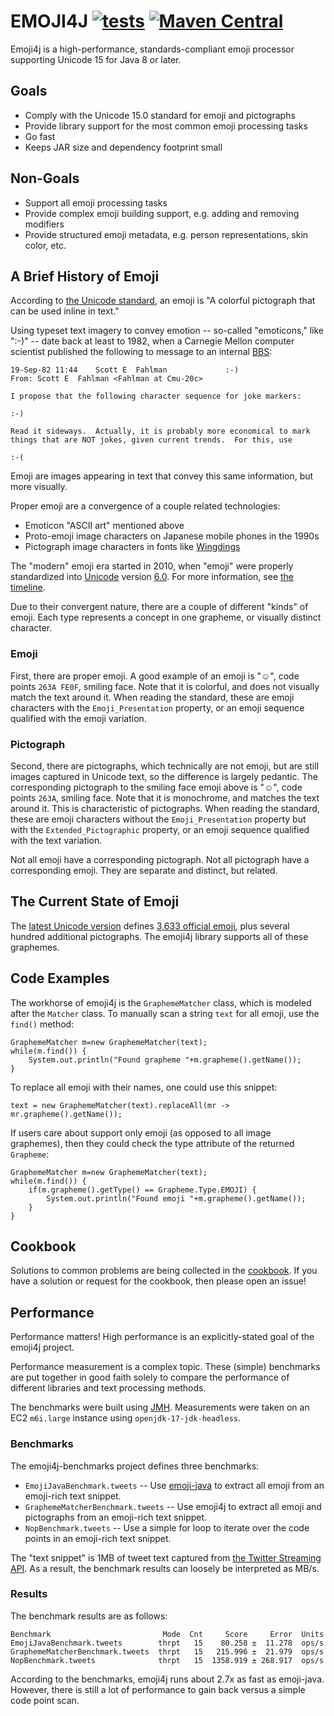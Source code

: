 # EMOJI4J [![tests](https://github.com/sigpwned/emoji4j/actions/workflows/tests.yml/badge.svg)](https://github.com/sigpwned/emoji4j/actions/workflows/tests.yml)  [![Maven Central](https://maven-badges.herokuapp.com/maven-central/com.sigpwned/emoji4j-core/badge.svg)](https://maven-badges.herokuapp.com/maven-central/com.sigpwned/emoji4j-core)

Emoji4j is a high-performance, standards-compliant emoji processor supporting Unicode 15 for Java 8 or later.

## Goals

* Comply with the Unicode 15.0 standard for emoji and pictographs
* Provide library support for the most common emoji processing tasks
* Go fast
* Keeps JAR size and dependency footprint small

## Non-Goals

* Support all emoji processing tasks
* Provide complex emoji building support, e.g. adding and removing modifiers
* Provide structured emoji metadata, e.g. person representations, skin color, etc.

## A Brief History of Emoji

According to [the Unicode standard](https://www.unicode.org/reports/tr51/index.html#def_emoji), an emoji is "A colorful pictograph that can be used inline in text."

Using typeset text imagery to convey emotion -- so-called "emoticons," like ":-)" -- date back at least to 1982, when a Carnegie Mellon computer scientist published the following to message to an internal [BBS](https://en.wikipedia.org/wiki/Bulletin_board_system):

    19-Sep-82 11:44    Scott E  Fahlman             :-)
    From: Scott E  Fahlman <Fahlman at Cmu-20c>
     
    I propose that the following character sequence for joke markers:
            
    :-)
            
    Read it sideways.  Actually, it is probably more economical to mark
    things that are NOT jokes, given current trends.  For this, use
            
    :-(
    
Emoji are images appearing in text that convey this same information, but more visually.

Proper emoji are a convergence of a couple related technologies:

* Emoticon "ASCII art" mentioned above
* Proto-emoji image characters on Japanese mobile phones in the 1990s
* Pictograph image characters in fonts like [Wingdings](https://en.wikipedia.org/wiki/Wingdings)

The "modern" emoji era started in 2010, when "emoji" were properly standardized into [Unicode](https://en.wikipedia.org/wiki/Unicode) version [6.0](https://unicode.org/Public/6.0.0/). For more information, see [the timeline](https://emojitimeline.com/).

Due to their convergent nature, there are a couple of different "kinds" of emoji. Each type represents a concept in one grapheme, or visually distinct character.

### Emoji

First, there are proper emoji. A good example of an emoji is "☺️", code points `263A FE0F`, smiling face. Note that it is colorful, and does not visually match the text around it. When reading the standard, these are emoji characters with the `Emoji_Presentation` property, or an emoji sequence qualified with the emoji variation.

### Pictograph

Second, there are pictographs, which technically are not emoji, but are still images captured in Unicode text, so the difference is largely pedantic. The corresponding pictograph to the smiling face emoji above is "☺", code points `263A`, smiling face. Note that it is monochrome, and matches the text around it. This is characteristic of pictographs. When reading the standard, these are emoji characters without the `Emoji_Presentation` property but with the `Extended_Pictographic` property, or an emoji sequence qualified with the text variation.

Not all emoji have a corresponding pictograph. Not all pictograph have a corresponding emoji. They are separate and distinct, but related.

## The Current State of Emoji

The [latest Unicode version](https://unicode.org/Public/14.0.0/) defines [3,633 official emoji](https://blog.emojipedia.org/whats-new-in-unicode-14-0/), plus several hundred additional pictographs. The emoji4j library supports all of these graphemes.

## Code Examples

The workhorse of emoji4j is the `GraphemeMatcher` class, which is modeled after the `Matcher` class. To manually scan a string `text` for all emoji, use the `find()` method:

    GraphemeMatcher m=new GraphemeMatcher(text);
    while(m.find()) {
        System.out.println("Found grapheme "+m.grapheme().getName());
    }

To replace all emoji with their names, one could use this snippet:

    text = new GraphemeMatcher(text).replaceAll(mr -> mr.grapheme().getName());
    
If users care about support only emoji (as opposed to all image graphemes), then they could check the type attribute of the returned `Grapheme`:

    GraphemeMatcher m=new GraphemeMatcher(text);
    while(m.find()) {
        if(m.grapheme().getType() == Grapheme.Type.EMOJI) {
            System.out.println("Found emoji "+m.grapheme().getName());
        }
    }    

## Cookbook

Solutions to common problems are being collected in the [cookbook](https://github.com/sigpwned/emoji4j/wiki/Cookbook). If you have a solution or request for the cookbook, then please open an issue!

## Performance

Performance matters! High performance is an explicitly-stated goal of the emoji4j project.

Performance measurement is a complex topic. These (simple) benchmarks are put together in good faith solely to compare the performance of different libraries and text processing methods.

The benchmarks were built using [JMH](https://openjdk.java.net/projects/code-tools/jmh/). Measurements were taken on an EC2 `m6i.large` instance using `openjdk-17-jdk-headless`.

### Benchmarks

The emoji4j-benchmarks project defines three benchmarks:

* `EmojiJavaBenchmark.tweets` -- Use [emoji-java](https://github.com/vdurmont/emoji-java) to extract all emoji from an emoji-rich text snippet.
* `GraphemeMatcherBenchmark.tweets` -- Use emoji4j to extract all emoji and pictographs from an emoji-rich text snippet.
* `NopBenchmark.tweets` -- Use a simple for loop to iterate over the code points in an emoji-rich text snippet.

The "text snippet" is 1MB of tweet text captured from [the Twitter Streaming API](https://developer.twitter.com/en/docs/twitter-api/v1/tweets/sample-realtime/api-reference/get-statuses-sample). As a result, the benchmark results can loosely be interpreted as MB/s.

### Results

The benchmark results are as follows:

    Benchmark                         Mode  Cnt     Score     Error  Units
    EmojiJavaBenchmark.tweets        thrpt   15    80.258 ±  11.278  ops/s
    GraphemeMatcherBenchmark.tweets  thrpt   15   215.996 ±  21.979  ops/s
    NopBenchmark.tweets              thrpt   15  1358.919 ± 268.917  ops/s

According to the benchmarks, emoji4j runs about 2.7x as fast as emoji-java. However, there is still a lot of performance to gain back versus a simple code point scan.
